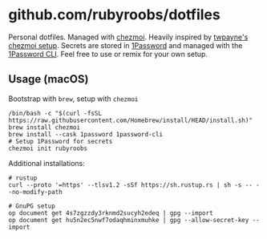 # github.com/rubyroobs/dotfiles

Personal dotfiles. Managed with [chezmoi](https://www.chezmoi.io/). Heavily inspired by [twpayne's chezmoi setup](https://github.com/twpayne/dotfiles). Secrets are stored in [1Password](https://1password.com/) and managed with the [1Password CLI](https://1password.com/downloads/command-line/). Feel free to use or remix for your own setup.

## Usage (macOS)

Bootstrap with `brew`, setup with `chezmoi`

```
/bin/bash -c "$(curl -fsSL https://raw.githubusercontent.com/Homebrew/install/HEAD/install.sh)"
brew install chezmoi
brew install --cask 1password 1password-cli
# Setup 1Password for secrets
chezmoi init rubyroobs
```

Additional installations:

```
# rustup
curl --proto '=https' --tlsv1.2 -sSf https://sh.rustup.rs | sh -s -- --no-modify-path

# GnuPG setup
op document get 4s7zgzzdy3rknmd2sucyh2edeq | gpg --import
op document get hu5n2ec5nwf7odaqhminxmuhke | gpg --allow-secret-key --import
```